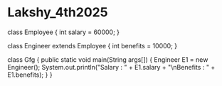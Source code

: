 # Lakshy_4th2025

class Employee {
    int salary = 60000;
}

class Engineer extends Employee {
    int benefits = 10000;
}

class Gfg {
    public static void main(String args[])
    {
        Engineer E1 = new Engineer();
        System.out.println("Salary : " + E1.salary
                           + "\nBenefits : " + E1.benefits);
    }
}
